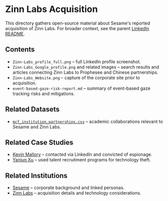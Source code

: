 # Zinn Labs Acquisition

This directory gathers open-source material about Sesame's reported acquisition of Zinn Labs. For broader context, see the parent [LinkedIn README](../../README.md).

## Contents
- `Zinn-Labs_profile_full.png` – full LinkedIn profile screenshot.
- `Zinn-Labs_Google_profile.png` and related images – search results and articles connecting Zinn Labs to Prophesee and Chinese partnerships.
- `Zinn-Labs_Website.png` – capture of the corporate site prior to acquisition.
- `event-based-gaze-risk-report.md` – summary of event-based gaze tracking risks and mitigations.

## Related Datasets
- [`mcf_institution_partnerships.csv`](../../../datasets/mcf_institution_partnerships.csv) – academic collaborations relevant to Sesame and Zinn Labs.

## Related Case Studies
- [Kevin Mallory](../../../case-studies/kevin-mallory/README.md) – contacted via LinkedIn and convicted of espionage.
- [Yanjun Xu](../../../case-studies/yanjun-xu/README.md) – used talent recruitment programs for technology theft.

## Related Institutions
- [Sesame](../../../institutions/sesame/README.md) – corporate background and linked personas.
- [Zinn Labs](../../../institutions/zinn-labs/README.md) – acquisition details and technology considerations.
